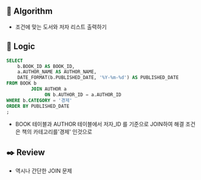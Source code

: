 ## :pushpin: **Algorithm**

- 조건에 맞는 도서와 저자 리스트 출력하기

## :round_pushpin: **Logic**

```sql
SELECT
    b.BOOK_ID AS BOOK_ID,
    a.AUTHOR_NAME AS AUTHOR_NAME,
    DATE_FORMAT(b.PUBLISHED_DATE, '%Y-%m-%d') AS PUBLISHED_DATE
FROM BOOK b
         JOIN AUTHOR a
              ON b.AUTHOR_ID = a.AUTHOR_ID
WHERE b.CATEGORY = '경제'
ORDER BY PUBLISHED_DATE
;
```

- BOOK 테이블과 AUTHOR 테이블에서 저자_ID 를 기준으로 JOIN하여 해결 조건은 책의 카테고리를'경제' 인것으로

## :black_nib: **Review**

- 역시나 간단한 JOIN 문제

